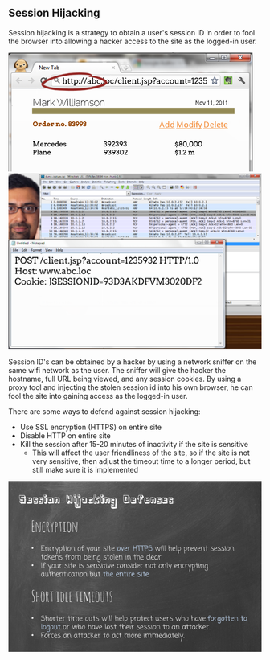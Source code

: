 ## Session Hijacking

Session hijacking is a strategy to obtain a user's session ID in order to fool the browser into allowing a hacker access to the site as the logged-in user.

![Session Hijacking Vulnerability 1](https://github.com/zeckdude/code-references/blob/master/img/security/session-hijacking-vulnerability-1.png)
![Session Hijacking Vulnerability 2](https://github.com/zeckdude/code-references/blob/master/img/security/session-hijacking-vulnerability-2.png)

Session ID's can be obtained by a hacker by using a network sniffer on the same wifi network as the user. The sniffer will give the hacker the hostname, full URL being viewed, and any session cookies. By using a proxy tool and injecting the stolen session id into his own browser, he can fool the site into gaining access as the logged-in user.

There are some ways to defend against session hijacking:
  * Use SSL encryption (HTTPS) on entire site
  * Disable HTTP on entire site
  * Kill the session after 15-20 minutes of inactivity if the site is sensitive
    * This will affect the user friendliness of the site, so if the site is not very sensitive, then adjust the timeout time to a longer period, but still make sure it is implemented
    
![Session Hijacking Defense](https://github.com/zeckdude/code-references/blob/master/img/security/session-hijacking-defense.png)
